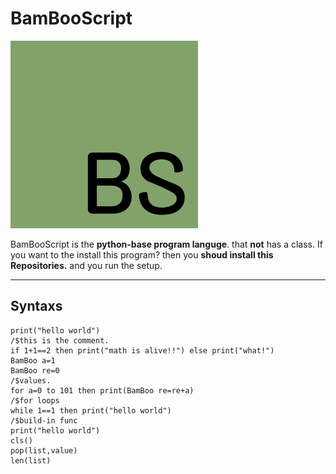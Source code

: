 # BamBooScript
<img src="https://raw.githubusercontent.com/BlueMackerel/BamBooScript/main/BS.png"/>

BamBooScript is the **python-base program languge**.
that **not** has a class. 
If you want to the install this program? then you **shoud install this Repositories.**
and you run the setup.


--------------------------------------------------------------------------

## Syntaxs
```
print("hello world")
/$this is the comment.
if 1+1==2 then print("math is alive!!") else print("what!")
BamBoo a=1
BamBoo re=0
/$values.
for a=0 to 101 then print(BamBoo re=re+a)
/$for loops
while 1==1 then print("hello world")
/$build-in func
print("hello world")
cls()
pop(list,value)
len(list)
```
